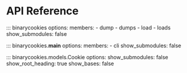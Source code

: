 # API Reference

::: binarycookies
    options:
      members:
        - dump
        - dumps
        - load
        - loads
      show_submodules: false

::: binarycookies.__main__
    options:
      members:
        - cli
      show_submodules: false

::: binarycookies.models.Cookie
    options:
      show_submodules: false
      show_root_heading: true 
      show_bases: false 
